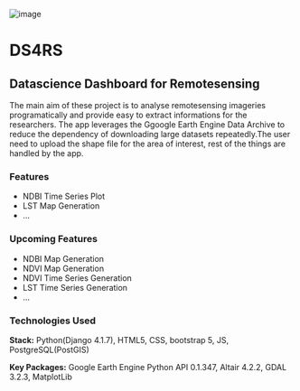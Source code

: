 ![image](https://github.com/KaziJahidurRahaman/dashboard-for-remotesensing-django/assets/109986838/5f651708-8942-4de1-86f3-33b9c0e3126c)

<h1>DS4RS</h1>
<h2>Datascience Dashboard for Remotesensing</h2>
<p>The main aim of these project is to analyse remotesensing imageries programatically and provide easy to extract informations for the researchers. The app leverages the Ggoogle Earth Engine Data Archive to reduce the dependency of downloading large datasets repeatedly.The user need to upload the shape file for the area of interest, rest of the things are handled by the app.</p>
<p> 
  <h3>Features</h3>
  <ul><li>NDBI Time Series Plot</li>
    <li>LST Map Generation</li>
    <li>...</li>
  </ul>
  <h3>Upcoming Features</h3>
  <ul>
    <li>NDBI Map Generation</li>
    <li>NDVI Map Generation</li>
    <li>NDVI Time Series Generation</li>
    <li>LST Time Series Generation</li>
    <li>...</li>
  </ul>
</p>
<p>
  <h3>Technologies Used</h3>
  <p><b>Stack:</b> Python(Django 4.1.7), HTML5, CSS, bootstrap 5, JS, PostgreSQL(PostGIS)</p>
  <p><b>Key Packages:</b> Google Earth Engine Python API 0.1.347, Altair 4.2.2, GDAL 3.2.3, MatplotLib<p></p>
</p>

